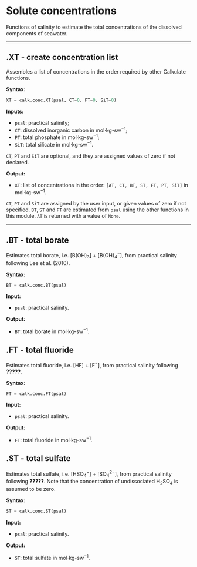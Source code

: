 # Solute concentrations

Functions of salinity to estimate the total concentrations of the dissolved components of seawater.


<hr />


## .XT - create concentration list

Assembles a list of concentrations in the order required by other Calkulate functions.

**Syntax:**

```python
XT = calk.conc.XT(psal, CT=0, PT=0, SiT=0)
```

**Inputs:**

  * `psal`: practical salinity;
  * `CT`: dissolved inorganic carbon in mol·kg-sw<sup>−1</sup>;
  * `PT`: total phosphate in mol·kg-sw<sup>−1</sup>;
  * `SiT`: total silicate in mol·kg-sw<sup>−1</sup>.

`CT`, `PT` and `SiT` are optional, and they are assigned values of zero if not declared.

**Output:**

  * `XT`: list of concentrations in the order: `[AT, CT, BT, ST, FT, PT, SiT]` in mol·kg-sw<sup>−1</sup>.

`CT`, `PT` and `SiT` are assigned by the user input, or given values of zero if not specified. `BT`, `ST` and `FT` are estimated from `psal` using the other functions in this module. `AT` is returned with a value of `None`.


<hr />


## .BT - total borate

Estimates total borate, i.e. [B(OH)<sub>3</sub>] + [B(OH)<sub>4</sub><sup>−</sup>], from practical salinity following Lee et al. (2010).

**Syntax:**

```python
BT = calk.conc.BT(psal)
```

**Input:**

  * `psal`: practical salinity.

**Output:**

  * `BT`: total borate in mol·kg-sw<sup>−1</sup>.


## .FT - total fluoride

Estimates total fluoride, i.e. [HF] + [F<sup>−</sup>], from practical salinity following **?????**.

**Syntax:**

```python
FT = calk.conc.FT(psal)
```

**Input:**

  * `psal`: practical salinity.

**Output:**

  * `FT`: total fluoride in mol·kg-sw<sup>−1</sup>.


## .ST - total sulfate

Estimates total sulfate, i.e. [HSO<sub>4</sub><sup>−</sup>] + [SO<sub>4</sub><sup>2−</sup>], from practical salinity following **?????**. Note that the concentration of undissociated H<sub>2</sub>SO<sub>4</sub> is assumed to be zero.

**Syntax:**

```python
ST = calk.conc.ST(psal)
```

**Input:**

  * `psal`: practical salinity.

**Output:**

  * `ST`: total sulfate in mol·kg-sw<sup>−1</sup>.
